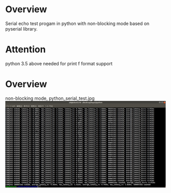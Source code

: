 # Overview
Serial echo test progam in python with non-blocking mode based on pyserial library.

# Attention
python 3.5 above needed for print f format support

# Overview
non-blocking mode, python_serial_test.jpg
![alt text](https://github.com/soarbear/lite_serial_ros/blob/main/image/python_serial_test.jpg)
